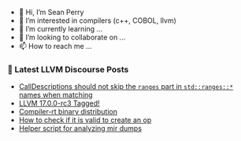- 👋 Hi, I’m Sean Perry
- 👀 I’m interested in compilers (c++, COBOL, llvm)
- 🌱 I’m currently learning ...
- 💞️ I’m looking to collaborate on ...
- 📫 How to reach me ...

<!---
s66perry/s66perry is a ✨ special ✨ repository because its `README.md` (this file) appears on your GitHub profile.
You can click the Preview link to take a look at your changes.
--->
### 📕 Latest LLVM Discourse Posts

<!-- DISCOURSE-LLVM:START -->
- [CallDescriptions should not skip the `ranges` part in `std::ranges::*` names when matching](https://discourse.llvm.org/t/calldescriptions-should-not-skip-the-ranges-part-in-std-names-when-matching/73076#post_3)
- [LLVM 17.0.0-rc3 Tagged!](https://discourse.llvm.org/t/llvm-17-0-0-rc3-tagged/72920#post_10)
- [Compiler-rt binary distribution](https://discourse.llvm.org/t/compiler-rt-binary-distribution/73023#post_5)
- [How to check if it is valid to create an op](https://discourse.llvm.org/t/how-to-check-if-it-is-valid-to-create-an-op/73082#post_1)
- [Helper script for analyzing mir dumps](https://discourse.llvm.org/t/helper-script-for-analyzing-mir-dumps/73080#post_1)
<!-- DISCOURSE-LLVM:END -->
